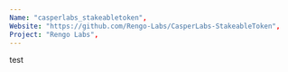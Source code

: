 ```yaml
---
Name: "casperlabs_stakeabletoken",
Website: "https://github.com/Rengo-Labs/CasperLabs-StakeableToken",
Project: "Rengo Labs",
---
```

<!--lang:en--> 
test
<!--lang:es--] 
test
<!--lang:de--] 
test
<!--lang:fr--] 
test
<!--lang:pl--] 
test
<!--lang:uk--] 
test
[!--lang:*-->  
